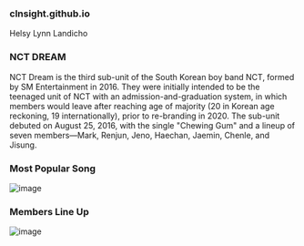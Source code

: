 ### clnsight.github.io
Helsy Lynn Landicho
### NCT DREAM
NCT Dream is the third sub-unit of the South Korean boy band NCT, formed by SM Entertainment in 2016. They were initially intended to be the teenaged unit of NCT with an admission-and-graduation system, in which members would leave after reaching age of majority (20 in Korean age reckoning, 19 internationally), prior to re-branding in 2020. The sub-unit debuted on August 25, 2016, with the single "Chewing Gum" and a lineup of seven members—Mark, Renjun, Jeno, Haechan, Jaemin, Chenle, and Jisung.
### Most Popular Song 
![image](https://github.com/clnsight/clnsight.github.io/assets/152232653/dbdc4c40-a692-48ff-8377-5c8eb9db9b9d)
### Members Line Up 
![image](https://github.com/clnsight/clnsight.github.io/assets/152232653/02f6bdfa-8a06-4fca-93e7-d3326321f949)


